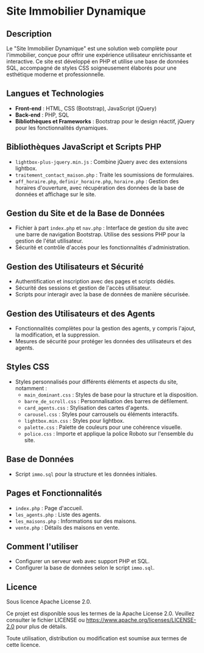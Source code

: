 
# Site Immobilier Dynamique

## Description
Le "Site Immobilier Dynamique" est une solution web complète pour l'immobilier, conçue pour offrir une expérience utilisateur enrichissante et interactive. Ce site est développé en PHP et utilise une base de données SQL, accompagné de styles CSS soigneusement élaborés pour une esthétique moderne et professionnelle.

## Langues et Technologies
- **Front-end** : HTML, CSS (Bootstrap), JavaScript (jQuery)
- **Back-end** : PHP, SQL
- **Bibliothèques et Frameworks** : Bootstrap pour le design réactif, jQuery pour les fonctionnalités dynamiques.

## Bibliothèques JavaScript et Scripts PHP
- `lightbox-plus-jquery.min.js` : Combine jQuery avec des extensions lightbox.
- `traitement_contact_maison.php` : Traite les soumissions de formulaires.
- `aff_horaire.php`, `definir_horaire.php`, `horaire.php` : Gestion des horaires d'ouverture, avec récupération des données de la base de données et affichage sur le site.

## Gestion du Site et de la Base de Données
- Fichier à part `index.php` et `nav.php` : Interface de gestion du site avec une barre de navigation Bootstrap. Utilise des sessions PHP pour la gestion de l'état utilisateur.
- Sécurité et contrôle d'accès pour les fonctionnalités d'administration.

## Gestion des Utilisateurs et Sécurité
- Authentification et inscription avec des pages et scripts dédiés.
- Sécurité des sessions et gestion de l'accès utilisateur.
- Scripts pour interagir avec la base de données de manière sécurisée.

## Gestion des Utilisateurs et des Agents
- Fonctionnalités complètes pour la gestion des agents, y compris l'ajout, la modification, et la suppression.
- Mesures de sécurité pour protéger les données des utilisateurs et des agents.

## Styles CSS
- Styles personnalisés pour différents éléments et aspects du site, notamment :
  - `main_dominant.css` : Styles de base pour la structure et la disposition.
  - `barre_de_scroll.css` : Personnalisation des barres de défilement.
  - `card_agents.css` : Stylisation des cartes d'agents.
  - `carousel.css` : Styles pour carrousels ou éléments interactifs.
  - `lightbox.min.css` : Styles pour lightbox.
  - `palette.css` : Palette de couleurs pour une cohérence visuelle.
  - `police.css` : Importe et applique la police Roboto sur l'ensemble du site.

## Base de Données
- Script `immo.sql` pour la structure et les données initiales.

## Pages et Fonctionnalités
- `index.php` : Page d'accueil.
- `les_agents.php` : Liste des agents.
- `les_maisons.php` : Informations sur des maisons.
- `vente.php` : Détails des maisons en vente.

## Comment l'utiliser
- Configurer un serveur web avec support PHP et SQL.
- Configurer la base de données selon le script `immo.sql`.

## Licence
Sous licence Apache License 2.0.

Ce projet est disponible sous les termes de la Apache License 2.0. Veuillez consulter le fichier LICENSE ou https://www.apache.org/licenses/LICENSE-2.0 pour plus de détails.

Toute utilisation, distribution ou modification est soumise aux termes de cette licence.
